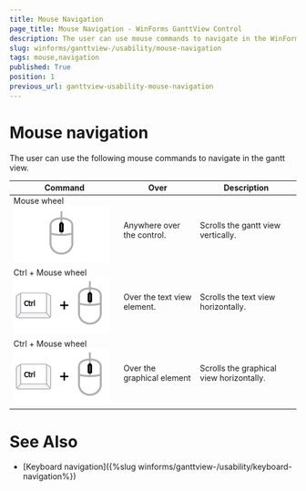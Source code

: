 ```yaml
---
title: Mouse Navigation
page_title: Mouse Navigation - WinForms GanttView Control
description: The user can use mouse commands to navigate in the WinForms GanttView.
slug: winforms/ganttview-/usability/mouse-navigation
tags: mouse,navigation
published: True
position: 1
previous_url: ganttview-usability-mouse-navigation
---
```


# Mouse navigation

The user can use the following mouse commands to navigate in the gantt view.

| Command | Over | Description |
| ------ | ------ | ------ |
|Mouse wheel ![ganttview-usability-mouse-navigation 001](images/ganttview-usability-mouse-navigation001.png)|Anywhere over the control.|Scrolls the gantt view vertically.|
|Ctrl + Mouse wheel ![ganttview-usability-mouse-navigation 002](images/ganttview-usability-mouse-navigation002.png)|Over the text view element.|Scrolls the text view horizontally.|
|Ctrl + Mouse wheel ![ganttview-usability-mouse-navigation 002](images/ganttview-usability-mouse-navigation002.png)|Over the graphical element|Scrolls the graphical view horizontally.|

# See Also

* [Keyboard navigation]({%slug winforms/ganttview-/usability/keyboard-navigation%})
